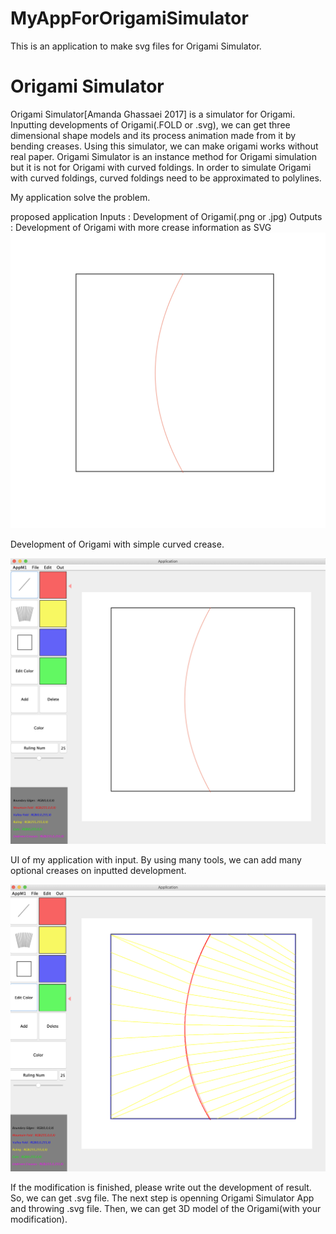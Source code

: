 # MyAppForOrigamiSimulator
This is an application to make svg files for Origami Simulator.

# Origami Simulator
Origami Simulator[Amanda Ghassaei 2017] is a simulator for Origami.
Inputting developments of Origami(.FOLD or .svg), we can get three dimensional shape models and its process animation made from it by bending creases.
Using this simulator, we can make origami works without real paper.
Origami Simulator is an instance method for Origami simulation but it is not for Origami with curved foldings.
In order to simulate Origami with curved foldings, curved foldings need to be approximated to polylines.

My application solve the problem.

proposed application
Inputs : Development of Origami(.png or .jpg)
Outputs : Development of Origami with more crease information as SVG
<img src="./forDrawApp/exDevelopmentOrigami/simpleCurve.png" width="600px">

Development of Origami with simple curved crease.

<img src="./forDrawApp/myUI.png" width="600px">

UI of my application with input. By using many tools, we can add many optional creases on inputted development.

<img src="./forDrawApp/myUI2.png" width="600px">

If the modification is finished, please write out the development of result. So, we can get .svg file. The next step is openning Origami Simulator App and throwing .svg file. Then, we can get 3D model of the Origami(with your modification).
